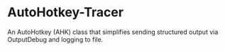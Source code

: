 
# AutoHotkey-Tracer
An AutoHotkey (AHK) class that simplifies sending structured output via OutputDebug and logging to file.
